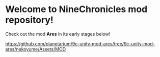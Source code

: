 # Welcome to NineChronicles mod repository!

Check out the mod **Ares** in its early stages below!

https://github.com/planetarium/9c-unity-mod-ares/tree/9c-unity-mod-ares/nekoyume/Assets/MOD

